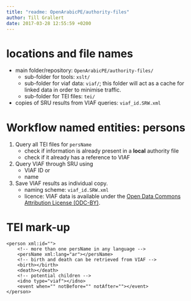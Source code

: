 ```yaml
---
title: "readme: OpenArabicPE/authority-files"
author: Till Grallert
date: 2017-03-28 12:55:59 +0200
---
```


# locations and file names

+ main folder/repository: `OpenArabicPE/authority-files/`
    * sub-folder for tools: `xslt/`
    * sub-folder for viaf data: `viaf/`; this folder will act as a cache for linked data in order to minimise traffic.
    * sub-folder for TEI files: `tei/`
+ copies of SRU results from VIAF queries: `viaf_id.SRW.xml`


# Workflow named entities: persons

1. Query all TEI files for `persName`
    + check if information is already present in a **local** authority file
    + check if it already has a reference to VIAF
2. Query VIAF through SRU using
    + VIAF ID or
    + name
3. Save VIAF results as individual copy.
    + naming scheme: `viaf_id.SRW.xml`
    + licence: VIAF data is available under the [Open Data Commons Attribution License (ODC-BY)](https://opendatacommons.org/licenses/by/).

# TEI mark-up

~~~{.xml}
<person xml:id="">
    <!-- more than one persName in any language -->
    <persName xml:lang="ar"></persName>
    <!-- birth and death can be retrieved from VIAF -->
    <birth></birth>
    <death></death>
    <!-- potential children -->
    <idno type="viaf"></idno>
    <event when="" notBefore="" notAfter=""></event>
</person>
~~~